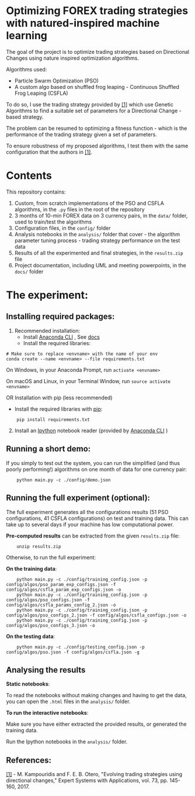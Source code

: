 # Optimizing FOREX trading strategies with natured-inspired machine learning 

The goal of the project is to optimize trading strategies based on Directional Changes using nature inspired optimization algorithms.

Algorithms used:

- Particle Swarm Optimization (PSO)
- A custom algo based on shuffled frog leaping - Continuous Shuffled Frog Leaping (CSFLA)

To do so, I use the trading strategy provided by [[1]](http://www.kampouridis.net/papers/DC-GA.pdf) which use Genetic Algorithms to find a suitable set of parameters for a Directional Change - based strategy.

The problem can be resumed to optimizing a fitness function - which is the performance of the trading strategy given a set of parameters.

To ensure robustness of my proposed algorithms, I test them with the same configuration that the authors in [[1]](http://www.kampouridis.net/papers/DC-GA.pdf).


# Contents
This repository contains:
   1. Custom, from scratch implementations of the PSO and CSFLA algorithms, in the `.py` files in the root of the repository
   2. 3 months of 10-min FOREX data on 3 currency pairs, in the `data/` folder, used to train/test the algorithms
   3. Configuration files, in the `config/` folder
   4. Analysis notebooks in the `analysis/` folder that cover 
                                    - the algorithm parameter tuning process
                                    - trading strategy performance on the test data
   5. Results of all the experimented and final strategies, in the `results.zip` file
   6. Project documentation, including UML and meeting powerpoints, in the `docs/` folder

# The experiment:
## Installing required packages:

1. Recommended installation:
   - Install [Anaconda CLI](https://anaconda.org/) , See [docs](https://conda.io/docs/user-guide/tasks/manage-environments.html)
   - Install the required libraries:
```
# Make sure to replace <envname> with the name of your env
conda create --name <envname> --file requirements.txt
```
On Windows, in your Anaconda Prompt, run `activate <envname>`

On macOS and Linux, in your Terminal Window, run `source activate <envname>`

OR Installation with pip (less recommended)
   - Install the required libraries with [pip](https://pypi.org/project/pip/):
```
    pip install requirements.txt
```
2. Install an [Ipython](https://jupyter.org/) notebook reader (provided by [Anaconda CLI](https://anaconda.org/) )

## Running a short demo:
If you simply to test out the system, you can run the simplified (and thus poorly performing!) algorithms on one month of data for one currency pair:
```
    python main.py -c ./config/demo.json
```

## Running the full experiment (optional):
The full experiment generates all the configurations results (51 PSO configurations, 41 CSFLA configurations) on test and training data. This can take up to several days if your machine has low computational power. 

__Pre-computed results__ can be extracted from the given `results.zip` file:
```
    unzip results.zip
```

Otherwise, to run the full experiment:

__On the training data__:
```
    python main.py -c ./config/training_config.json -p config/algos/pso_param_exp_configs.json -f config/algos/csfla_param_exp_configs.json -o
    python main.py -c ./config/training_config.json -p config/algos/pso_configs.json -f config/algos/csfla_params_config_2.json -o
    python main.py -c ./config/training_config.json -p config/algos/pso_configs_2.json -f config/algos/csfla_configs.json -o
    python main.py -c ./config/training_config.json -p config/algos/pso_configs_3.json -o
```

__On the testing data__:
```
    python main.py -c ./config/testing_config.json -p config/algos/pso.json -f config/algos/csfla.json -g
```

## Analysing the results

__Static notebooks__:

To read the notebooks without making changes and having to get the data, you can open the `.html` files in the 
`analysis/` folder.


__To run the interactive notebooks__:

Make sure you have either extracted the provided results, or generated the training data.

Run the Ipython notebooks in the `analysis/` folder.


## References:
[[1]](http://www.kampouridis.net/papers/DC-GA.pdf) - M. Kampouridis and F. E. B. Otero, "Evolving trading strategies using directional changes," Expert Systems with Applications, vol. 73, pp. 145-160, 2017.
